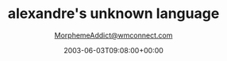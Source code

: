 ---
title: 'alexandre''s unknown language'
posts: 11
hash: 't137'
author: 'MorphemeAddict@wmconnect.com'
date: 2003-06-03T09:08:00+00:00
sources:
  - http://forums.tokipona.org/viewtopic.php%3Ft=137.html
---